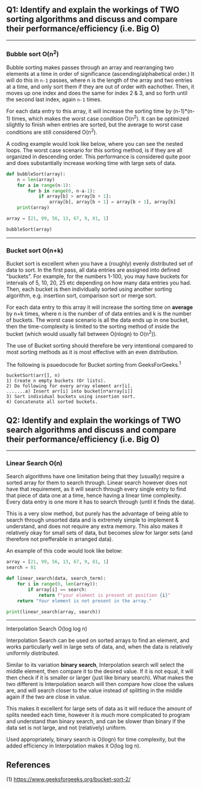 ## Q1: Identify and explain the workings of TWO sorting algorithms and discuss and compare their performance/efficiency (i.e. Big O)

----

### Bubble sort O(n<sup>2</sup>)

Bubble sorting makes passes through an array and rearranging two elements at a time in order of significance (ascending/alphabetical order.) It will do this in ```n-1``` passes, where n is the length of the array and two entries at a time, and only sort them if they are out of order with eachother. Then, it moves up one index and does the same for index 2 & 3, and so forth until the second last index, again ```n-1``` times. 

For each data entry to this array, it will increase the sorting time by (n-1)*(n-1) times, which makes the worst case condition O(n<sup>2</sup>). It can be optimized slightly to finish when entries are sorted, but the average to worst case conditions are still considered O(n<sup>2</sup>).

A coding example would look like below, where you can see the nested loops. The worst case scenario for this sorting method, is if they are all organized in descending order. This performance is considered quite poor and does substantially increase working time with large sets of data.

```py
def bubbleSort(array):
    n = len(array)
    for a in range(n-1):
        for b in range(0, n-a-1):
            if array[b] > array[b + 1]:
                array[b], array[b + 1] = array[b + 1], array[b]
    print(array)

array = [21, 99, 56, 13, 67, 9, 81, 1]

bubbleSort(array)
```

----
### Bucket sort O(n+k)

Bucket sort is excellent when you have a (roughly) evenly distributed set of data to sort. In the first pass, all data entries are assigned into defined "buckets". For example, for the numbers 1-100, you may have buckets for intervals of 5, 10, 20, 25 etc depending on how many data entries you had. Then, each bucket is then individually sorted using another sorting algorithm, e.g. insertion sort, comparison sort or merge sort.

For each data entry to this array it will increase the sorting time on **average** by n+k times, where n is the number of of data entries and k is the number of buckets. The worst case scenario is all the data ends up in one bucket, then the time-complexity is limited to the sorting method of inside the bucket (which would usually fall between O(nlogn) to O(n<sup>2</sup>)). 

The use of Bucket sorting should therefore be very intentional compared to most sorting methods as it is most effective with an even distribution. 

The following is psuedocode for Bucket sorting from GeeksForGeeks.<sup>1

```
bucketSort(arr[], n)
1) Create n empty buckets (Or lists).
2) Do following for every array element arr[i].
.......a) Insert arr[i] into bucket[n*array[i]]
3) Sort individual buckets using insertion sort.
4) Concatenate all sorted buckets.
```




## Q2: Identify and explain the workings of TWO search algorithms and discuss and compare their performance/efficiency (i.e. Big O)

----

### Linear Search O(n)

Search algorithms have one limitation being that they (usually) require a sorted array for them to search through. Linear search however does not have that requirement, as it will search through every single entry to find that piece of data one at a time, hence having a linear time complexity. Every data entry is one more it has to search through (until it finds the data). 

This is a very slow method, but purely has the advantage of being able to search through unsorted data and is extremely simple to implement & understand, and does not require any extra memory. This also makes it relatively okay for small sets of data, but becomes slow for larger sets (and therefore not prefferable in arranged data).

An example of this code would look like below:

```py
array = [21, 99, 56, 13, 67, 9, 81, 1]
search = 81

def linear_search(data, search_term):
    for i in range(0, len(array)):
        if array[i] == search:
            return f"your element is present at position {i}"
    return "Your element is not present in the array."

print(linear_search(array, search))
```

----

Interpolation Search O(log log n)

Interpolation Search can be used on sorted arrays to find an element, and works particularly well in large sets of data, and, when the data is relatively uniformly distributed. 

Similar to its variation **binary search**, Interpolation search will select the middle element, then compare it to the desired value. If it is not equal, it will then check if it is smaller or larger (just like binary search). What makes the two different is Interpolation search will then compare how close the values are, and will search closer to the value instead of splitting in the middle again if the two are close in value. 

This makes it excellent for large sets of data as it will reduce the amount of splits needed each time, however it is much more complicated to program and understand than binary search, and can be slower than binary if the data set is not large, and not (relatively) uniform. 

Used appropriately, binary search is O(logn) for time complexity, but the added efficiency in Interpolation makes it O(log log n). 


## References

 (1) https://www.geeksforgeeks.org/bucket-sort-2/